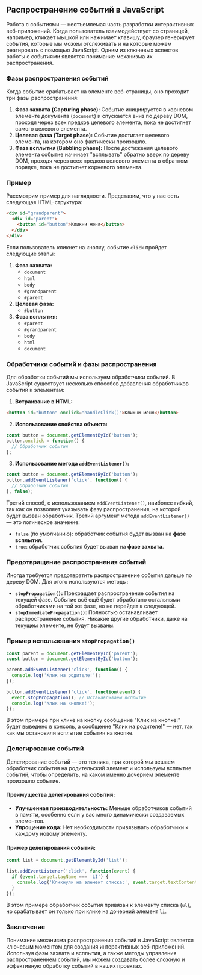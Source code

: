 ## Распространение событий в JavaScript

Работа с событиями — неотъемлемая часть разработки интерактивных веб-приложений. Когда пользователь взаимодействует со страницей, например, кликает мышкой или нажимает клавишу, браузер генерирует события, которые мы можем отслеживать и на которые можем реагировать с помощью JavaScript. Одним из ключевых аспектов работы с событиями является понимание механизма их распространения. 

### Фазы распространения событий

Когда событие срабатывает на элементе веб-страницы, оно проходит три фазы распространения:

1. **Фаза захвата (Capturing phase):** Событие инициируется в корневом элементе документа (`document`) и спускается вниз по дереву DOM, проходя через всех предков целевого элемента, пока не достигнет самого целевого элемента.
2. **Целевая фаза (Target phase):** Событие достигает целевого элемента, на котором оно фактически произошло.
3. **Фаза всплытия (Bubbling phase):** После достижения целевого элемента событие начинает "всплывать" обратно вверх по дереву DOM, проходя через всех предков целевого элемента в обратном порядке, пока не достигнет корневого элемента.

### Пример

Рассмотрим пример для наглядности. Представим, что у нас есть следующая HTML-структура:

```html
<div id="grandparent">
  <div id="parent">
    <button id="button">Кликни меня</button>
  </div>
</div>
```

Если пользователь кликнет на кнопку, событие `click` пройдет следующие этапы:

1. **Фаза захвата:**
   - `document`
   - `html`
   - `body`
   - `#grandparent`
   - `#parent`
2. **Целевая фаза:**
   - `#button`
3. **Фаза всплытия:**
   - `#parent`
   - `#grandparent`
   - `body`
   - `html`
   - `document`

### Обработчики событий и фазы распространения

Для обработки событий мы используем обработчики событий. В JavaScript существует несколько способов добавления обработчиков событий к элементам:

1. **Встраивание в HTML:**

```html
<button id="button" onclick="handleClick()">Кликни меня</button>
```

2. **Использование свойства объекта:**

```javascript
const button = document.getElementById('button');
button.onclick = function() {
  // Обработчик события
};
```

3. **Использование метода `addEventListener()`:**

```javascript
const button = document.getElementById('button');
button.addEventListener('click', function() {
  // Обработчик события
}, false);
```

Третий способ, с использованием `addEventListener()`, наиболее гибкий, так как он позволяет указывать фазу распространения, на которой будет вызван обработчик. Третий аргумент метода `addEventListener()` — это логическое значение:
- `false` (по умолчанию): обработчик события будет вызван на **фазе всплытия**.
- `true`: обработчик события будет вызван на **фазе захвата**.

### Предотвращение распространения событий

Иногда требуется предотвратить распространение события дальше по дереву DOM. Для этого используются методы:

- **`stopPropagation()`:** Прекращает распространение события на текущей фазе. Событие всё ещё будет обработано остальными обработчиками на той же фазе, но не перейдет к следующей.
- **`stopImmediatePropagation()`:**  Полностью останавливает распространение события. Никакие другие обработчики, даже на текущем элементе, не будут вызваны.

### Пример использования `stopPropagation()`

```javascript
const parent = document.getElementById('parent');
const button = document.getElementById('button');

parent.addEventListener('click', function() {
  console.log('Клик на родителе!');
});

button.addEventListener('click', function(event) {
  event.stopPropagation(); // Останавливаем всплытие
  console.log('Клик на кнопке!');
});
```

В этом примере при клике на кнопку сообщение "Клик на кнопке!" будет выведено в консоль, а сообщение "Клик на родителе!" — нет, так как мы остановили всплытие события на кнопке.

### Делегирование событий

Делегирование событий — это техника, при которой мы вешаем обработчик события на родительский элемент и используем всплытие событий, чтобы определить, на каком именно дочернем элементе произошло событие. 

#### Преимущества делегирования событий:

- **Улучшенная производительность:** Меньше обработчиков событий в памяти, особенно если у вас много динамически создаваемых элементов.
- **Упрощение кода:** Нет необходимости привязывать обработчики к каждому новому элементу.

#### Пример делегирования событий:

```javascript
const list = document.getElementById('list');

list.addEventListener('click', function(event) {
  if (event.target.tagName === 'LI') {
    console.log('Кликнули на элемент списка:', event.target.textContent);
  }
});
```

В этом примере обработчик события привязан к элементу списка (`ul`), но срабатывает он только при клике на дочерний элемент `li`.

### Заключение

Понимание механизма распространения событий в JavaScript является ключевым моментом для создания интерактивных веб-приложений. Используя фазы захвата и всплытия, а также методы управления распространением событий, мы можем создавать более сложную и эффективную обработку событий в наших проектах.
